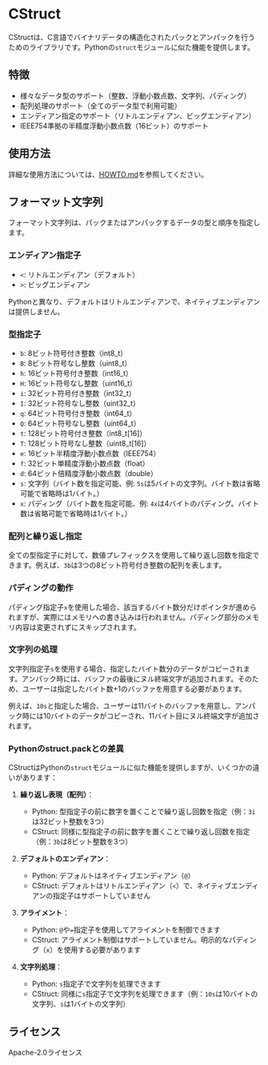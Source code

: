 # CStruct

CStructは、C言語でバイナリデータの構造化されたパックとアンパックを行うためのライブラリです。Pythonの`struct`モジュールに似た機能を提供します。

## 特徴

- 様々なデータ型のサポート（整数、浮動小数点数、文字列、パディング）
- 配列処理のサポート（全てのデータ型で利用可能）
- エンディアン指定のサポート（リトルエンディアン、ビッグエンディアン）
- IEEE754準拠の半精度浮動小数点数（16ビット）のサポート

## 使用方法

詳細な使用方法については、[HOWTO.md](HOWTO.md)を参照してください。

## フォーマット文字列

フォーマット文字列は、パックまたはアンパックするデータの型と順序を指定します。

### エンディアン指定子

- `<`: リトルエンディアン（デフォルト）
- `>`: ビッグエンディアン

Pythonと異なり、デフォルトはリトルエンディアンで、ネイティブエンディアンは提供しません。

### 型指定子

- `b`: 8ビット符号付き整数（int8_t）
- `B`: 8ビット符号なし整数（uint8_t）
- `h`: 16ビット符号付き整数（int16_t）
- `H`: 16ビット符号なし整数（uint16_t）
- `i`: 32ビット符号付き整数（int32_t）
- `I`: 32ビット符号なし整数（uint32_t）
- `q`: 64ビット符号付き整数（int64_t）
- `Q`: 64ビット符号なし整数（uint64_t）
- `t`: 128ビット符号付き整数（int8_t[16]）
- `T`: 128ビット符号なし整数（uint8_t[16]）
- `e`: 16ビット半精度浮動小数点数（IEEE754）
- `f`: 32ビット単精度浮動小数点数（float）
- `d`: 64ビット倍精度浮動小数点数（double）
- `s`: 文字列（バイト数を指定可能、例: `5s`は5バイトの文字列。バイト数は省略可能で省略時は1バイト。）
- `x`: パディング（バイト数を指定可能、例: `4x`は4バイトのパディング。バイト数は省略可能で省略時は1バイト。）

### 配列と繰り返し指定

全ての型指定子に対して、数値プレフィックスを使用して繰り返し回数を指定できます。例えば、`3b`は3つの8ビット符号付き整数の配列を表します。

### パディングの動作

パディング指定子`x`を使用した場合、該当するバイト数分だけポインタが進められますが、実際にはメモリへの書き込みは行われません。パディング部分のメモリ内容は変更されずにスキップされます。

### 文字列の処理

文字列指定子`s`を使用する場合、指定したバイト数分のデータがコピーされます。アンパック時には、バッファの最後にヌル終端文字が追加されます。そのため、ユーザーは指定したバイト数+1のバッファを用意する必要があります。

例えば、`10s`と指定した場合、ユーザーは11バイトのバッファを用意し、アンパック時には10バイトのデータがコピーされ、11バイト目にヌル終端文字が追加されます。

### Pythonのstruct.packとの差異

CStructはPythonの`struct`モジュールに似た機能を提供しますが、いくつかの違いがあります：

1. **繰り返し表現（配列）**：
   - Python: 型指定子の前に数字を置くことで繰り返し回数を指定（例：`3i`は32ビット整数を3つ）
   - CStruct: 同様に型指定子の前に数字を置くことで繰り返し回数を指定（例：`3b`は8ビット整数を3つ）

2. **デフォルトのエンディアン**：
   - Python: デフォルトはネイティブエンディアン（`@`）
   - CStruct: デフォルトはリトルエンディアン（`<`）で、ネイティブエンディアンの指定子はサポートしていません

3. **アライメント**：
   - Python: `@`や`=`指定子を使用してアライメントを制御できます
   - CStruct: アライメント制御はサポートしていません。明示的なパディング（`x`）を使用する必要があります

4. **文字列処理**：
   - Python: `s`指定子で文字列を処理できます
   - CStruct: 同様に`s`指定子で文字列を処理できます（例：`10s`は10バイトの文字列、`s`は1バイトの文字列）

## ライセンス

Apache-2.0ライセンス
